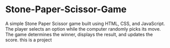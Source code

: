 # Stone-Paper-Scissor-Game
A simple Stone Paper Scissor game built using HTML, CSS, and JavaScript. The player selects an option while the computer randomly picks its move. The game determines the winner, displays the result, and updates the score.
this is a project
